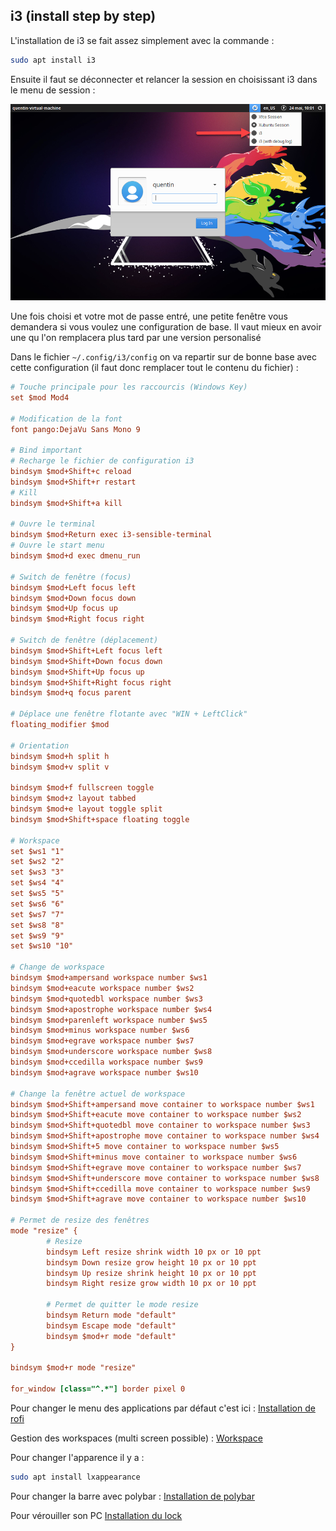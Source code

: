 ## i3 (install step by step)

L'installation de i3 se fait assez simplement avec la commande :
```bash
sudo apt install i3
```

Ensuite il faut se déconnecter et relancer la session en choisissant i3 dans le menu de session :

![Xubuntu desktop environement choice](../images/DE_choice.png)

Une fois choisi et votre mot de passe entré, une petite fenêtre vous demandera si vous voulez une configuration de base. Il vaut mieux en avoir une qu l'on remplacera plus tard par une version personalisé

Dans le fichier `~/.config/i3/config` on va repartir sur de bonne base avec cette configuration (il faut donc remplacer tout le contenu du fichier) :

```ini
# Touche principale pour les raccourcis (Windows Key)
set $mod Mod4

# Modification de la font
font pango:DejaVu Sans Mono 9

# Bind important
# Recharge le fichier de configuration i3
bindsym $mod+Shift+c reload
bindsym $mod+Shift+r restart
# Kill
bindsym $mod+Shift+a kill

# Ouvre le terminal
bindsym $mod+Return exec i3-sensible-terminal
# Ouvre le start menu
bindsym $mod+d exec dmenu_run

# Switch de fenêtre (focus)
bindsym $mod+Left focus left
bindsym $mod+Down focus down
bindsym $mod+Up focus up
bindsym $mod+Right focus right

# Switch de fenêtre (déplacement)
bindsym $mod+Shift+Left focus left
bindsym $mod+Shift+Down focus down
bindsym $mod+Shift+Up focus up
bindsym $mod+Shift+Right focus right
bindsym $mod+q focus parent

# Déplace une fenêtre flotante avec "WIN + LeftClick"
floating_modifier $mod

# Orientation
bindsym $mod+h split h
bindsym $mod+v split v

bindsym $mod+f fullscreen toggle
bindsym $mod+z layout tabbed
bindsym $mod+e layout toggle split
bindsym $mod+Shift+space floating toggle

# Workspace
set $ws1 "1"
set $ws2 "2"
set $ws3 "3"
set $ws4 "4"
set $ws5 "5"
set $ws6 "6"
set $ws7 "7"
set $ws8 "8"
set $ws9 "9"
set $ws10 "10"

# Change de workspace
bindsym $mod+ampersand workspace number $ws1
bindsym $mod+eacute workspace number $ws2
bindsym $mod+quotedbl workspace number $ws3
bindsym $mod+apostrophe workspace number $ws4
bindsym $mod+parenleft workspace number $ws5
bindsym $mod+minus workspace number $ws6
bindsym $mod+egrave workspace number $ws7
bindsym $mod+underscore workspace number $ws8
bindsym $mod+ccedilla workspace number $ws9
bindsym $mod+agrave workspace number $ws10

# Change la fenêtre actuel de workspace
bindsym $mod+Shift+ampersand move container to workspace number $ws1
bindsym $mod+Shift+eacute move container to workspace number $ws2
bindsym $mod+Shift+quotedbl move container to workspace number $ws3
bindsym $mod+Shift+apostrophe move container to workspace number $ws4
bindsym $mod+Shift+5 move container to workspace number $ws5
bindsym $mod+Shift+minus move container to workspace number $ws6
bindsym $mod+Shift+egrave move container to workspace number $ws7
bindsym $mod+Shift+underscore move container to workspace number $ws8
bindsym $mod+Shift+ccedilla move container to workspace number $ws9
bindsym $mod+Shift+agrave move container to workspace number $ws10

# Permet de resize des fenêtres
mode "resize" {
        # Resize
        bindsym Left resize shrink width 10 px or 10 ppt
        bindsym Down resize grow height 10 px or 10 ppt
        bindsym Up resize shrink height 10 px or 10 ppt
        bindsym Right resize grow width 10 px or 10 ppt

        # Permet de quitter le mode resize
        bindsym Return mode "default"
        bindsym Escape mode "default"
        bindsym $mod+r mode "default"
}

bindsym $mod+r mode "resize"

for_window [class="^.*"] border pixel 0
```

Pour changer le menu des applications par défaut c'est ici : 
[Installation de rofi](./rofi.md)

Gestion des workspaces (multi screen possible) :
[Workspace](./workspace.md)

Pour changer l'apparence il y a :
```bash
sudo apt install lxappearance
```

Pour changer la barre avec polybar : 
[Installation de polybar](./polybar.md)

Pour vérouiller son PC
[Installation du lock](./lock.md)
